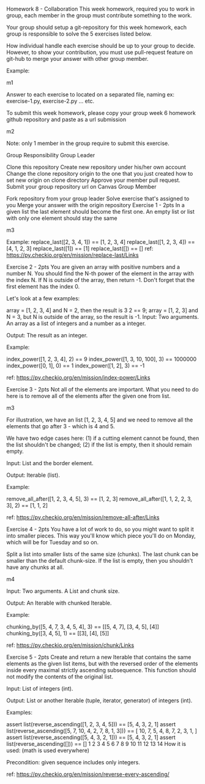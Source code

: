 Homework 8 - Collaboration
This week homework, required you to work in group, each member in the group must contribute something to the work.

Your group should setup a git-repository for this week homework, each group is responsible to solve the 5 exercises listed below.

How individual handle each exercise should be up to your group to decide. However, to show your contribution, you must use pull-request feature on git-hub to merge your answer with other group member.

Example:

m1

Answer to each exercise to located on a separated file, naming ex: exercise-1.py, exercise-2.py … etc.

To submit this week homework, please copy your group week 6 homework github repository and paste as a url submission

m2

Note: only 1 member in the group require to submit this exercise.

Group Responsibility
Group Leader

Clone this repository
Create new repository under his/her own account
Change the clone repository origin to the one that you just created how to set new origin on clone directory
Approve your member pull request.
Submit your group repository url on Canvas
Group Member

Fork repository from your group leader
Solve exercise that's assigned to you
Merge your answer with the origin repository
Exercise 1 - 2pts
In a given list the last element should become the first one. An empty list or list with only one element should stay the same

m3

Example: replace_last([2, 3, 4, 1]) == [1, 2, 3, 4] replace_last([1, 2, 3, 4]) == [4, 1, 2, 3] replace_last([1]) == [1] replace_last([]) == [] ref: https://py.checkio.org/en/mission/replace-last/Links

Exercise 2 - 2pts
You are given an array with positive numbers and a number N. You should find the N-th power of the element in the array with the index N. If N is outside of the array, then return -1. Don't forget that the first element has the index 0.

Let's look at a few examples:

array = [1, 2, 3, 4] and N = 2, then the result is 3 2 == 9;
array = [1, 2, 3] and N = 3, but N is outside of the array, so the result is -1.
Input: Two arguments. An array as a list of integers and a number as a integer.

Output: The result as an integer.

Example:

index_power([1, 2, 3, 4], 2) == 9
index_power([1, 3, 10, 100], 3) == 1000000
index_power([0, 1], 0) == 1
index_power([1, 2], 3) == -1

ref: https://py.checkio.org/en/mission/index-power/Links

Exercise 3 - 2pts
Not all of the elements are important. What you need to do here is to remove all of the elements after the given one from list.

m3

For illustration, we have an list [1, 2, 3, 4, 5] and we need to remove all the elements that go after 3 - which is 4 and 5.

We have two edge cases here: (1) if a cutting element cannot be found, then the list shouldn't be changed; (2) if the list is empty, then it should remain empty.

Input: List and the border element.

Output: Iterable (list).

Example:

remove_all_after([1, 2, 3, 4, 5], 3) == [1, 2, 3]
remove_all_after([1, 1, 2, 2, 3, 3], 2) == [1, 1, 2]

ref: https://py.checkio.org/en/mission/remove-all-after/Links

Exercise 4 - 2pts
You have a lot of work to do, so you might want to split it into smaller pieces. This way you'll know which piece you'll do on Monday, which will be for Tuesday and so on.

Split a list into smaller lists of the same size (chunks). The last chunk can be smaller than the default chunk-size. If the list is empty, then you shouldn't have any chunks at all.

m4

Input: Two arguments. A List and chunk size.

Output: An Iterable with chunked Iterable.

Example:

chunking_by([5, 4, 7, 3, 4, 5, 4], 3) == [[5, 4, 7], [3, 4, 5], [4]]
chunking_by([3, 4, 5], 1) == [[3], [4], [5]]

ref: https://py.checkio.org/en/mission/chunk/Links

Exercise 5 - 2pts
Create and return a new Iterable that contains the same elements as the given list items, but with the reversed order of the elements inside every maximal strictly ascending subsequence. This function should not modify the contents of the original list.

Input: List of integers (int).

Output: List or another Iterable (tuple, iterator, generator) of integers (int).

Examples:

assert list(reverse_ascending([1, 2, 3, 4, 5])) == [5, 4, 3, 2, 1]
assert list(reverse_ascending([5, 7, 10, 4, 2, 7, 8, 1, 3])) == [
    10,
    7,
    5,
    4,
    8,
    7,
    2,
    3,
    1,
]
assert list(reverse_ascending([5, 4, 3, 2, 1])) == [5, 4, 3, 2, 1]
assert list(reverse_ascending([])) == []
1
2
3
4
5
6
7
8
9
10
11
12
13
14
How it is used: (math is used everywhere)

Precondition: given sequence includes only integers.

ref: https://py.checkio.org/en/mission/reverse-every-ascending/